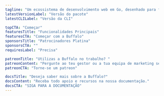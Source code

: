 ```yaml
---
tagline: "Um ecossistema de desenvolvimento web em Go, desenhado para facilitar a tua vida."
latestVersionLabel: "Versão do pacote"
latestCLILabel: "Versão da CLI"

topCTA: "Começar"
featuresTitle: "Funcionalidades Principais"
featuresCTA: "Começar com a Buffalo"
sponsorsTitle: "Patrocinadores Platina"
sponsorsCTA: ""
requiresLabel: "Precisa"

patreonTitle: "Utilizas a Buffalo no trabalho? "
patreonContent: "Pergunte ao teu gestor ou a tua equipa de marketing se eles ajudariam a apoiar o nosso projeto."
patreonCTA: "Torne-se um patreon"

docsTitle: "Deseja saber mais sobre a Buffalo?"
docsContent: "Receba todo apoio e recursos na nossa documentação."
docsCTA: "SIGA PARA A DOCUMENTAÇÃO"
---
```

